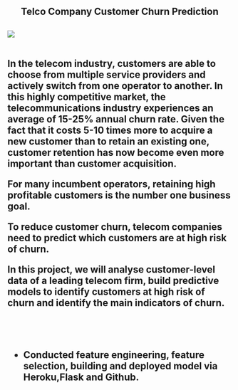 <h2 align = 'center'> Telco Company Customer Churn Prediction <h2>

<img src='https://kranthi.me/wp-content/uploads/2020/04/Telecom_Churn_Prediction-e1587281300645.jpg' align='center'>
  <br>
  <br>
  
 
  <p>In the telecom industry, customers are able to choose from multiple service providers and actively switch from one operator to another. In this highly competitive market, the telecommunications industry experiences an average of 15-25% annual churn rate. Given the fact that it costs 5-10 times more to acquire a new customer than to retain an existing one, customer retention has now become even more important than customer acquisition.</p>

<p>For many incumbent operators, retaining high profitable customers is the number one business goal.</p>

<p>To reduce customer churn, telecom companies need to predict which customers are at high risk of churn.</p>

<p>In this project, we will analyse customer-level data of a leading telecom firm, build predictive models to identify customers at high risk of churn and identify the main indicators of churn.</p>
  

  <br>
  <br>

- Conducted feature engineering, feature selection, building and deployed model via Heroku,Flask and Github.




